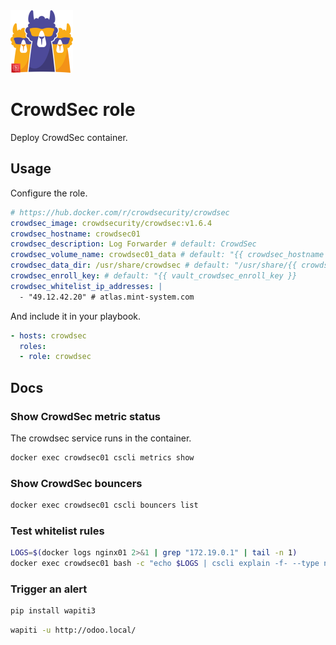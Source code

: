 <img src="/logos/crowdsec.png" alt="crowdsec logo" width="100" height="100">

# CrowdSec role

Deploy CrowdSec container.

## Usage

Configure the role.

```yml
# https://hub.docker.com/r/crowdsecurity/crowdsec
crowdsec_image: crowdsecurity/crowdsec:v1.6.4
crowdsec_hostname: crowdsec01
crowdsec_description: Log Forwarder # default: CrowdSec
crowdsec_volume_name: crowdsec01_data # default: "{{ crowdsec_hostname }}"
crowdsec_data_dir: /usr/share/crowdsec # default: "/usr/share/{{ crowdsec_hostname }}"
crowdsec_enroll_key: # default: "{{ vault_crowdsec_enroll_key }}
crowdsec_whitelist_ip_addresses: |
  - "49.12.42.20" # atlas.mint-system.com
```

And include it in your playbook.

```yml
- hosts: crowdsec
  roles:
  - role: crowdsec
```

## Docs

### Show CrowdSec metric status

The crowdsec service runs in the container.

```bash
docker exec crowdsec01 cscli metrics show
```

### Show CrowdSec bouncers

```bash
docker exec crowdsec01 cscli bouncers list
```

### Test whitelist rules

```bash
LOGS=$(docker logs nginx01 2>&1 | grep "172.19.0.1" | tail -n 1)
docker exec crowdsec01 bash -c "echo $LOGS | cscli explain -f- --type nginx"
```

### Trigger an alert

```bash
pip install wapiti3
```

```bash
wapiti -u http://odoo.local/
```
